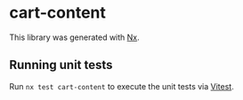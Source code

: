 # cart-content

This library was generated with [Nx](https://nx.dev).

## Running unit tests

Run `nx test cart-content` to execute the unit tests via [Vitest](https://vitest.dev/).
